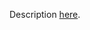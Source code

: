 Description [here](https://scalacenter.github.io/scala-3-migration-guide/docs/incompatibilities/other-changed-features.html#-t-as-type-argument).